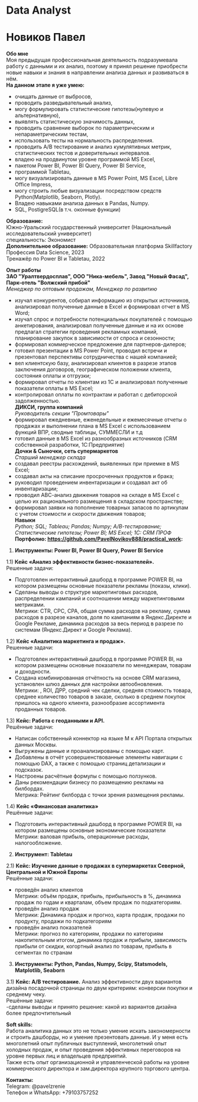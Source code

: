 # Data Analyst

# Новиков Павел

**Обо мне**   
Моя предыдущая профессиональная деятельность подразумевала работу с данными и их анализ, поэтому я принял решение приобрести новые навыки и знания в направлении анализа данных и развиваться в нём.  
**На данном этапе я уже умею:**    
- очищать данные от выбросов,  
- проводить разведывательный анализ,  
- могу формулировать статистические гипотезы(нулевую и альтернативную),   
- выявлять статистическую значимость данных,  
- проводить сравнение выборок по параметрическим и непараметрическим тестам,  
- использовать тесты на нормальность распределения.  
- проводить А/В тестирование и анализ кумулятивных метрик, статистических тестов и доверительных интервалов.
- владею на продвинутом уровне программой MS Excel,  
- пакетом Power BI, Power BI Query, Power BI Service,    
- программой Tabletau,  
- могу визуализировать данные в MS Power Point, MS Excel, Libre Office Impress,  
- могу строить любые визуализации посредством средств Python(Matplotlib, Seaborn, Plotly).  
- Владею навыками анализа данных в Pandas, Numpy.  
- SQL, PostigreSQL(в т.ч. оконные функции)   

**Образование:**  
Южно-Уральский государственный университет (Национальный исследовательский университет)  
специальность: Экономист  
**Дополнительное образование:**
Образовательная платформа Skillfactory   
Профессия Data Science, 2023  
Тренажёр по Power BI и Tabletau, 2022  

**Опыт работы**  
**ЗАО "Уралтвердосплав", ООО "Ника-мебель", Завод "Новый Фасад", Парк-отель "Волжский прибой"**   
*Менеджер по оптовым продажам, Менеджер по развитию*  
- изучал конкурентов, собирал информацию из открытых источников, анализировал полученные данные в Excel и формировал отчет в MS Word;  
- изучал спрос и потребности потенциальных покупателей с помощью анкетирования, анализировал полученные данные и на их основе предлагал стратегии проведения рекламных компаний, планирование закупок в зависимости от спроса и сезонности;  
- формировал коммерческое предложение для партнеров-дилеров;    
- готовил презентации в MS Power Point, проводил встречи и презентовал перспективы сотрудничества с нашей компанией;    
- вел клиентскую базу, анализировал клиентов в разрезе этапов заключения договоров, географическом положении клиента, состояния оплаты и отгрузки;  
- формировал отчеты по клиентам из 1С и анализировал полученные показатели оплаты в MS Excel;  
- контролировал оплаты по контрактам и работал с дебиторской задолженностью.  
**ДИКСИ, группа компаний**  
*Руководитель секции "Промтовары"*  
- формировал ежедневные, еженедельные и ежемесячные отчеты о продажах и выполнении плана в MS Excel с использованием функций ВПР, сводные таблицы, СУММЕСЛИ и т.д  
- готовил данные в MS Excel из разнообразных источников (CRM собственной разработки, 1С:Предприятие)  
**Дочки & Сыночки, сеть супермаркетов**  
*Старший менеджер склада*  
- создавал реестры расхождений, выявленных при приемке в MS Excel;  
- создавал акты на списание просроченных продуктов и брака;  
- руководил проведением инвентаризации и создавал акт об инвентаризации;  
- проводил АВС-анализ движения товаров на складе в MS Excel с целью их рационального размещения в складском пространстве;  
- формировал заявки на пополнение товарных запасов по артикулам с учетом стоимости и скорости движения товаров;    
**Навыки**   
*Python; SQL; Tableau; Pandas; Numpy; А/В-тестирование; Статистические гипотезы; Power BI; MS Excel; 1С: CRM ПРОФ*   
**Портфолио: https://github.com/PavelNovikov888/practical_work:**  
1) **Инструменты: Power BI, Power BI Query, Power BI Service**  

1.1) **Кейс «Анализ эффективности бизнес-показателей».**  
Решенные задачи:
- Подготовлен интерактивный дашборд в программе POWER BI, на котором размещены основные показатели рекламы (показы, клики).  
- Сделаны выводы о структуре маркетинговых расходов, распределении кампаний и соотношении между маркетинговыми метриками.  
Метрики: CTR, CPC, CPA, общая сумма расходов на рекламу, сумма расходов в разрезе каналов, доля по кампаниям в Яндекс.Директе и Google Рекламе, динамика расходов за весь период в разрезе по системам (Яндекс.Директ и Google Реклама).  

1.2) **Кейс «Аналитика маркетинга и продаж».**  
Решенные задачи:
- Подготовлен интерактивный дашборд в программе POWER BI, на котором размещены основные показатели по менеджерам, товарам и доходности.  
- Создана комбинированная отчётность на основе CRM магазина, установлен шлюз данных для настройки автообновления.  
Метрики: , ROI, ДРР, средний чек сделки, средняя стоимость товара, среднее количество товаров в заказе, сколько в среднем покупок пришлось на одного клиента, разнообразие ассортимента проданных товаров.    

1.3) **Кейс: Работа с геоданными и API.**      
Решённые задачи:  
- Написан собственный коннектор на языке M к API Портала открытых данных Москвы.  
- Выгружены данные и проанализированы с помощью карт.  
- Добавлены в отчёт усовершенствованные элементы навигации с помощью DAX, а также с помощью страниц детализации и подсказок.  
- Настроены расчётные формулы с помощью ползунков.  
- Даны рекомендации бизнесу по размещению рекламы на билбордах.  
Метрика: Рейтинг билборда с точки зрения размещения рекламы.  

1.4) **Кейс «Финансовая аналитика»**  
Решённые задачи:  
- Подготовить интерактивный дашборд в программе POWER BI, на котором размещены основные экономические показатели  
Метрики: валовая прибыль, операционные расходы, налогообложение.  

2) **Инструмент: Tabletau**  

2.1) **Кейс: Изучение данные о продажах в супермаркетах Северной, Центральной и Южной Европы**    
Решённые задачи:  
- проведён анализ клиентов  
Метрики: объём продаж, прибыль, прибыльность в %, динамика продаж по годам и кварталам, объем продаж по подкатегориям.  
- проведён анализ продаж  
Метрики: Динамика продаж и прогноз, карта продаж, продажи по продукту, продажи по подкатегориям  
- проведён анализ показателей  
Метрики: прогноз по категориям, продажи по категориям накопительным итогом, динамика продаж и прибыли, зависимость прибыли от скидки, когортный анализ по товарам, прибыль в сегментах по странам  

3) **Инструменты: Python, Pandas, Numpy, Scipy, Statsmodels, Matplotlib, Seaborn**  

3.1) **Кейс: A/B тестирование.** Анализ эффективности двух вариантов дизайна посадочной страницы по двум критериям: конверсии покупки и среднему чеку.  
Решённые задачи:  
-сделаны выводы и принято решение: какой из вариантов дизайна более предпочтительный  

**Soft skills:**  
Работа аналитика данных это не только умение искать закономерности и строить дашборды, но и умение презентовать данные. 
И у меня есть многолетний опыт публичных выступлений, многолетний опыт холодных продаж, и опыт проведения эффективных переговоров на уровне первых лиц и владельцев предприятий.   
Также есть опыт организационной и управленческой работы на уровне коммерческого директора и зам.директора крупного торгового центра.  

**Контакты:**    
Telegram: @pavelzrenie  
Телефон и WhatsApp: +79103757252

 
